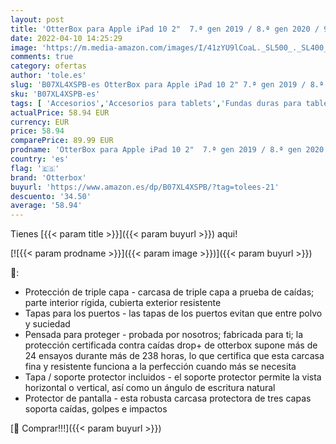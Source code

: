 ```yaml
---
layout: post
title: 'OtterBox para Apple iPad 10 2"  7.ª gen 2019 / 8.ª gen 2020 / 9.ª gen 2021   Funda Protectora Rugerizada Superior  Defender Series  Negro'
date: 2022-04-10 14:25:29
image: 'https://m.media-amazon.com/images/I/41zYU9lCoaL._SL500_._SL400_.jpg'
comments: true
category: ofertas
author: 'tole.es'
slug: 'B07XL4XSPB-es OtterBox para Apple iPad 10 2" 7.ª gen 2019 / 8.ª gen 2020...'
sku: 'B07XL4XSPB-es'
tags: [ 'Accesorios','Accesorios para tablets','Fundas duras para tablets','Fundas para tablets','Informática','apple','ipad','otterbox', ]
actualPrice: 58.94 EUR
currency: EUR
price: 58.94
comparePrice: 89.99 EUR
prodname: 'OtterBox para Apple iPad 10 2"  7.ª gen 2019 / 8.ª gen 2020 / 9.ª gen 2021   Funda Protectora Rugerizada Superior  Defender Series  Negro'
country: 'es'
flag: '🇪🇸'
brand: 'Otterbox'
buyurl: 'https://www.amazon.es/dp/B07XL4XSPB/?tag=tolees-21'
descuento: '34.50'
average: '58.94'
---
```


Tienes [{{< param title >}}]({{< param buyurl >}}) aqui!

[![{{< param prodname >}}]({{< param image >}})]({{< param buyurl >}})

🔎:

- Protección de triple capa - carcasa de triple capa a prueba de caídas; parte interior rígida, cubierta exterior resistente
- Tapas para los puertos - las tapas de los puertos evitan que entre polvo y suciedad
- Pensada para proteger - probada por nosotros; fabricada para ti; la protección certificada contra caídas drop+ de otterbox supone más de 24 ensayos durante más de 238 horas, lo que certifica que esta carcasa fina y resistente funciona a la perfección cuando más se necesita
- Tapa / soporte protector incluidos - el soporte protector permite la vista horizontal o vertical, así como un ángulo de escritura natural
- Protector de pantalla - esta robusta carcasa protectora de tres capas soporta caídas, golpes e impactos

[🛒 Comprar!!!]({{< param buyurl >}})
